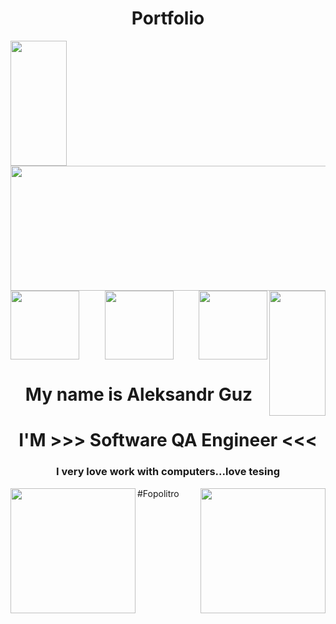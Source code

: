 <h1 align="center" color="lime">Portfolio</h1>


<div id="header">
 <img  align="left" src="https://media.giphy.com/media/KA593kO0JvXMs/giphy.gif" width="90" height="200"/>
   <img src="https://media.giphy.com/media/bAy8xK8qcCz0A/giphy.gif" width="832" height="200" color="red"/>
      <img align="right" src="https://media.giphy.com/media/KA593kO0JvXMs/giphy.gif" width="90" height="200"/>
        

</div>
<div id="header" align="center" color="red"> 
 <img  align="left" src="https://media.giphy.com/media/dzaUX7CAG0Ihi/giphy.gif" width="110" height="110"/>
   <img  align="right" src="https://media.giphy.com/media/dzaUX7CAG0Ihi/giphy.gif" width="110" height="110"/>
     <img  align="center" src="https://media.giphy.com/media/Y34jqOCXhgEsqRLULa/giphy.gif" width="110" height="110"/>

  <h1> My name is Aleksandr Guz </h1>
</div>

<div align="center">
  <h1  align="center">I'M >>> Software QA Engineer <<< </h1>
</div>
   <div>
    <b1><h3 align="center">I very love work with computers...love tesing</h3></b1> 
      </div>
   <div>
   <img align="right" src="https://media.giphy.com/media/kHU8W94VS329y/giphy.gif" width="200" height="200"/>
   <img align="left" src="https://media.giphy.com/media/12bVDtXPOzYwda/giphy.gif" width="200" height="200"/>

</div>
</div>

     
#Fopolitro
